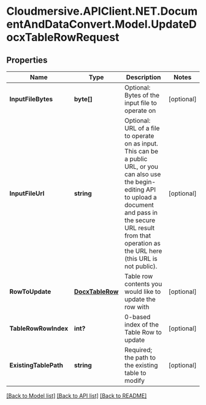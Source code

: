 # Cloudmersive.APIClient.NET.DocumentAndDataConvert.Model.UpdateDocxTableRowRequest
## Properties

Name | Type | Description | Notes
------------ | ------------- | ------------- | -------------
**InputFileBytes** | **byte[]** | Optional: Bytes of the input file to operate on | [optional] 
**InputFileUrl** | **string** | Optional: URL of a file to operate on as input.  This can be a public URL, or you can also use the begin-editing API to upload a document and pass in the secure URL result from that operation as the URL here (this URL is not public). | [optional] 
**RowToUpdate** | [**DocxTableRow**](DocxTableRow.md) | Table row contents you would like to update the row with | [optional] 
**TableRowRowIndex** | **int?** | 0-based index of the Table Row to update | [optional] 
**ExistingTablePath** | **string** | Required; the path to the existing table to modify | [optional] 

[[Back to Model list]](../README.md#documentation-for-models) [[Back to API list]](../README.md#documentation-for-api-endpoints) [[Back to README]](../README.md)

